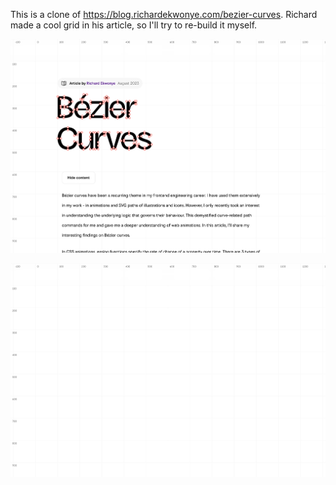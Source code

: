 This is a clone of https://blog.richardekwonye.com/bezier-curves. Richard made a cool grid in his article, so I'll try to re-build it myself.

![With content](https://raw.githubusercontent.com/hungdoansy/graph/main/public/screenshot1.png)

![Without content](https://raw.githubusercontent.com/hungdoansy/graph/main/public/screenshot2.png)